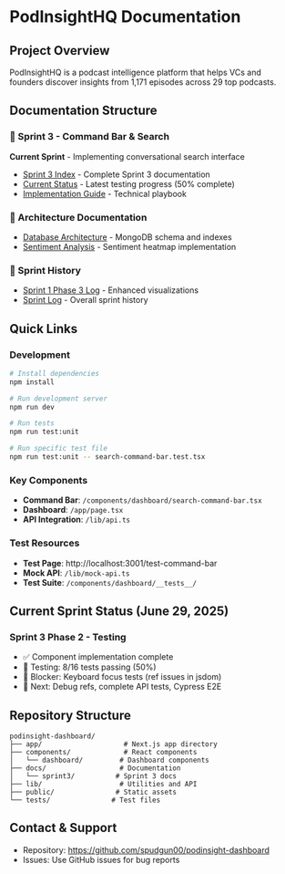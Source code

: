 # PodInsightHQ Documentation

## Project Overview
PodInsightHQ is a podcast intelligence platform that helps VCs and founders discover insights from 1,171 episodes across 29 top podcasts.

## Documentation Structure

### 📁 Sprint 3 - Command Bar & Search
**Current Sprint** - Implementing conversational search interface

- [Sprint 3 Index](./sprint3/INDEX.md) - Complete Sprint 3 documentation
- [Current Status](./sprint3/SPRINT3_TESTING_HANDOVER_V2.md) - Latest testing progress (50% complete)
- [Implementation Guide](./sprint3/sprint3-command-bar-playbookv2.md) - Technical playbook

### 📁 Architecture Documentation
- [Database Architecture](../DATABASE_ARCHITECTURE.md) - MongoDB schema and indexes
- [Sentiment Analysis](../SENTIMENT_ANALYSIS_DOCUMENTATION.md) - Sentiment heatmap implementation

### 📁 Sprint History
- [Sprint 1 Phase 3 Log](../SPRINT1_PHASE3_LOG.md) - Enhanced visualizations
- [Sprint Log](../SPRINT_LOG.md) - Overall sprint history

## Quick Links

### Development
```bash
# Install dependencies
npm install

# Run development server
npm run dev

# Run tests
npm run test:unit

# Run specific test file
npm run test:unit -- search-command-bar.test.tsx
```

### Key Components
- **Command Bar**: `/components/dashboard/search-command-bar.tsx`
- **Dashboard**: `/app/page.tsx`
- **API Integration**: `/lib/api.ts`

### Test Resources
- **Test Page**: http://localhost:3001/test-command-bar
- **Mock API**: `/lib/mock-api.ts`
- **Test Suite**: `/components/dashboard/__tests__/`

## Current Sprint Status (June 29, 2025)

### Sprint 3 Phase 2 - Testing
- ✅ Component implementation complete
- 🚧 Testing: 8/16 tests passing (50%)
- 🔧 Blocker: Keyboard focus tests (ref issues in jsdom)
- 📅 Next: Debug refs, complete API tests, Cypress E2E

## Repository Structure
```
podinsight-dashboard/
├── app/                    # Next.js app directory
├── components/             # React components
│   └── dashboard/         # Dashboard components
├── docs/                  # Documentation
│   └── sprint3/          # Sprint 3 docs
├── lib/                   # Utilities and API
├── public/               # Static assets
└── tests/               # Test files
```

## Contact & Support
- Repository: https://github.com/spudgun00/podinsight-dashboard
- Issues: Use GitHub issues for bug reports